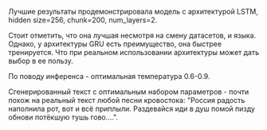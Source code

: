 Лучшие результаты продемонстрировала модель с архитектурой LSTM, hidden size=256, chunk=200, num_layers=2.

Стоит отметить, что она лучшая несмотря на смену датасетов, и языка. Однако, у архитектуры GRU есть преимущество, она быстрее тренируется. Что при реальном использовании архитектуры может дать выбор в ее пользу.

По поводу инференса - оптимальная температура 0.6-0.9.

Сгенерированный текст с оптимальным набором параметров - почти похож на реальный текст любой песни кровостока: "Россия радость наполнила рот, вот и всё приплыли. Раздевайся иди в душ помой пизду обнови потёкшую тушь гово....".
